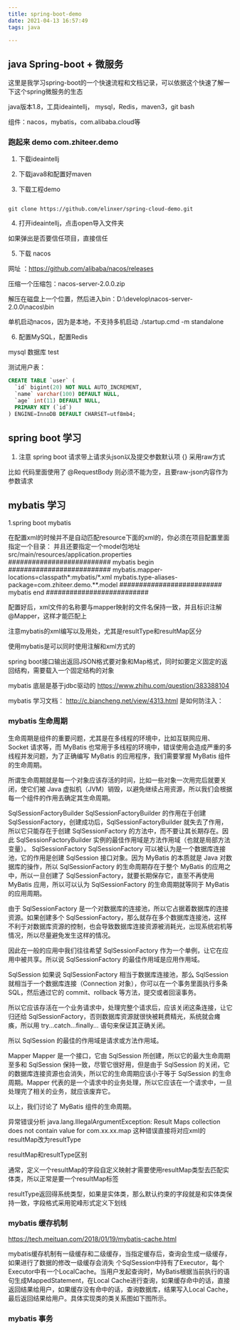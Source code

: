 ```yaml
---
title: spring-boot-demo
date: 2021-04-13 16:57:49
tags: java

---
```


<!-- more -->



## java Spring-boot + 微服务


这里是我学习spring-boot的一个快速流程和文档记录，可以依据这个快速了解一下这个spring微服务的生态

java版本1.8，工具ideaintellj， mysql，Redis，maven3，git bash

组件：nacos，mybatis，com.alibaba.cloud等


### 跑起来 demo com.zhiteer.demo

1. 下载ideaintellj

2. 下载java8和配置好maven

3. 下载工程demo

```

git clone https://github.com/elinxer/spring-cloud-demo.git

```

4. 打开ideaintellj，点击open导入文件夹

如果弹出是否要信任项目，直接信任

5. 下载 nacos

网址 ：https://github.com/alibaba/nacos/releases

压缩一个压缩包：nacos-server-2.0.0.zip

解压在磁盘上一个位置，然后进入bin：D:\develop\nacos-server-2.0.0\nacos\bin

单机启动nacos，因为是本地，不支持多机启动
./startup.cmd -m standalone


6. 配置MySQL，配置Redis


mysql 数据库 test

测试用户表：

``` sql
CREATE TABLE `user` (
  `id` bigint(20) NOT NULL AUTO_INCREMENT,
  `name` varchar(100) DEFAULT NULL,
  `age` int(11) DEFAULT NULL,
  PRIMARY KEY (`id`)
) ENGINE=InnoDB DEFAULT CHARSET=utf8mb4;
```

## spring boot 学习

1. 注意 spring boot 请求带上请求头json以及提交参数默认项 {} 采用raw方式

比如 代码里面使用了 @RequestBody 则必须不能为空，且要raw-json内容作为参数请求

## mybatis 学习

1.spring boot mybatis 

在配置xml的时候并不是自动匹配resource下面的xml的，你必须在项目配置里面指定一个目录：
并且还要指定一个model包地址
src/main/resources/application.properties
########################## mybatis begin ##########################
mybatis.mapper-locations=classpath*:mybatis/*.xml
mybatis.type-aliases-package=com.zhiteer.demo.**.model
########################## mybatis end ##########################

配置好后，xml文件的名称要与mapper映射的文件名保持一致，并且标识注解@Mapper，这样才能匹配上

注意mybatis的xml编写以及用处，尤其是resultType和resultMap区分

使用mybatis是可以同时使用注解和xml方式的

spring boot接口输出返回JSON格式要对象和Map格式，同时如要定义固定的返回结构，需要载入一个固定结构的对象


mybatis 底层是基于jdbc驱动的
https://www.zhihu.com/question/383388104



mybatis 学习文档：
http://c.biancheng.net/view/4313.html
是如何防注入：


### mybatis 生命周期

生命周期是组件的重要问题，尤其是在多线程的环境中，比如互联网应用、Socket 请求等，而 MyBatis 也常用于多线程的环境中，错误使用会造成严重的多线程并发问题，为了正确编写 MyBatis 的应用程序，我们需要掌握 MyBatis 组件的生命周期。

所谓生命周期就是每一个对象应该存活的时间，比如一些对象一次用完后就要关闭，使它们被 Java 虚拟机（JVM）销毁，以避免继续占用资源，所以我们会根据每一个组件的作用去确定其生命周期。

SqlSessionFactoryBuilder
SqlSessionFactoryBuilder 的作用在于创建 SqlSessionFactory，创建成功后，SqlSessionFactoryBuilder 就失去了作用，所以它只能存在于创建 SqlSessionFactory 的方法中，而不要让其长期存在。因此 SqlSessionFactoryBuilder 实例的最佳作用域是方法作用域（也就是局部方法变量）。
SqlSessionFactory
SqlSessionFactory 可以被认为是一个数据库连接池，它的作用是创建 SqlSession 接口对象。因为 MyBatis 的本质就是 Java 对数据库的操作，所以 SqlSessionFactory 的生命周期存在于整个 MyBatis 的应用之中，所以一旦创建了 SqlSessionFactory，就要长期保存它，直至不再使用 MyBatis 应用，所以可以认为 SqlSessionFactory 的生命周期就等同于 MyBatis 的应用周期。

由于 SqlSessionFactory 是一个对数据库的连接池，所以它占据着数据库的连接资源。如果创建多个 SqlSessionFactory，那么就存在多个数据库连接池，这样不利于对数据库资源的控制，也会导致数据库连接资源被消耗光，出现系统宕机等情况，所以尽量避免发生这样的情况。

因此在一般的应用中我们往往希望 SqlSessionFactory 作为一个单例，让它在应用中被共享。所以说 SqlSessionFactory 的最佳作用域是应用作用域。

SqlSession
如果说 SqlSessionFactory 相当于数据库连接池，那么 SqlSession 就相当于一个数据库连接（Connection 对象），你可以在一个事务里面执行多条 SQL，然后通过它的 commit、rollback 等方法，提交或者回滚事务。

所以它应该存活在一个业务请求中，处理完整个请求后，应该关闭这条连接，让它归还给 SqlSessionFactory，否则数据库资源就很快被耗费精光，系统就会瘫痪，所以用 try...catch...finally... 语句来保证其正确关闭。

所以 SqlSession 的最佳的作用域是请求或方法作用域。

Mapper
Mapper 是一个接口，它由 SqlSession 所创建，所以它的最大生命周期至多和 SqlSession 保持一致，尽管它很好用，但是由于 SqlSession 的关闭，它的数据库连接资源也会消失，所以它的生命周期应该小于等于 SqlSession 的生命周期。Mapper 代表的是一个请求中的业务处理，所以它应该在一个请求中，一旦处理完了相关的业务，就应该废弃它。

以上，我们讨论了 MyBatis 组件的生命周期。 



异常错误分析
java.lang.IllegalArgumentException: Result Maps collection does not contain value for com.xx.xx.map
这种错误直接将对应xml的resultMap改为resultType



resultMap和resultType区别

通常，定义一个resultMap的字段自定义映射才需要使用resultMap类型去匹配实体类，所以正常是要一个resultMap标签

resultType返回得系统类型，如果是实体类，那么默认约束的字段就是和实体类保持一致，字段格式采用驼峰形式定义下划线



### mybatis 缓存机制


https://tech.meituan.com/2018/01/19/mybatis-cache.html

mybatis缓存机制有一级缓存和二级缓存，当指定缓存后，查询会生成一级缓存，如果进行了数据的修改一级缓存会消失
个SqlSession中持有了Executor，每个Executor中有一个LocalCache。当用户发起查询时，MyBatis根据当前执行的语句生成MappedStatement，在Local Cache进行查询，如果缓存命中的话，直接返回结果给用户，如果缓存没有命中的话，查询数据库，结果写入Local Cache，最后返回结果给用户。具体实现类的类关系图如下图所示。  



### mybatis 事务

